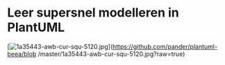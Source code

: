 Leer supersnel modelleren in PlantUML
=====================================

[![1a35443-awb-cur-squ-5120.jpg](1a35443-awb-cur-squ-5120.jpg?raw=true)](https://github.com/pander/plantuml-beea/blob
/master/1a35443-awb-cur-squ-5120.jpg?raw=true)
